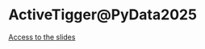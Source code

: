 # ActiveTigger@PyData2025

[Access to the slides](https://emilienschultz.github.io/pydata2025/#/title-slide)